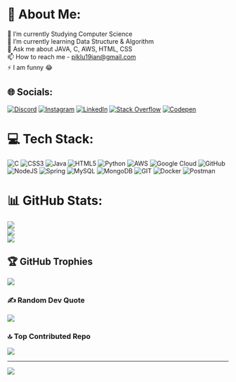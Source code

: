 # 💫 About Me:
🔭 I’m currently Studying Computer Science <br>🌱 I’m currently learning Data Structure & Algorithm <br>💬 Ask me about JAVA, C, AWS, HTML, CSS<br>📫 How to reach me - piklu19jan@gmail.com<br>⚡ I am funny 😂


## 🌐 Socials:
[![Discord](https://img.shields.io/badge/Discord-%237289DA.svg?logo=discord&logoColor=white)](https://discord.gg/piklu_1903) [![Instagram](https://img.shields.io/badge/Instagram-%23E4405F.svg?logo=Instagram&logoColor=white)](https://instagram.com/p_i_k_l_u1903) [![LinkedIn](https://img.shields.io/badge/LinkedIn-%230077B5.svg?logo=linkedin&logoColor=white)](https://linkedin.com/in/piklu-de-179aa5235/) [![Stack Overflow](https://img.shields.io/badge/-Stackoverflow-FE7A16?logo=stack-overflow&logoColor=white)](https://stackoverflow.com/users/21494224) [![Codepen](https://img.shields.io/badge/Codepen-000000?style=for-the-badge&logo=codepen&logoColor=white)](https://codepen.io/p-i-k-l-u) 

# 💻 Tech Stack:
![C](https://img.shields.io/badge/c-%2300599C.svg?style=for-the-badge&logo=c&logoColor=white) ![CSS3](https://img.shields.io/badge/css3-%231572B6.svg?style=for-the-badge&logo=css3&logoColor=white) ![Java](https://img.shields.io/badge/java-%23ED8B00.svg?style=for-the-badge&logo=java&logoColor=white) ![HTML5](https://img.shields.io/badge/html5-%23E34F26.svg?style=for-the-badge&logo=html5&logoColor=white) ![Python](https://img.shields.io/badge/python-3670A0?style=for-the-badge&logo=python&logoColor=ffdd54) ![AWS](https://img.shields.io/badge/AWS-%23FF9900.svg?style=for-the-badge&logo=amazon-aws&logoColor=white) ![Google Cloud](https://img.shields.io/badge/Google%20Cloud-%234285F4.svg?style=for-the-badge&logo=google-cloud&logoColor=white) ![GitHub](https://img.shields.io/badge/GitHub-%23121011.svg?style=for-the-badge&logo=github&logoColor=white) ![NodeJS](https://img.shields.io/badge/node.js-6DA55F?style=for-the-badge&logo=node.js&logoColor=white) ![Spring](https://img.shields.io/badge/spring-%236DB33F.svg?style=for-the-badge&logo=spring&logoColor=white) ![MySQL](https://img.shields.io/badge/mysql-%2300f.svg?style=for-the-badge&logo=mysql&logoColor=white) ![MongoDB](https://img.shields.io/badge/MongoDB-%234ea94b.svg?style=for-the-badge&logo=mongodb&logoColor=white) ![GIT](https://img.shields.io/badge/Git-fc6d26?style=for-the-badge&logo=git&logoColor=white) ![Docker](https://img.shields.io/badge/docker-%230db7ed.svg?style=for-the-badge&logo=docker&logoColor=white) ![Postman](https://img.shields.io/badge/Postman-FF6C37?style=for-the-badge&logo=postman&logoColor=white)
# 📊 GitHub Stats:
![](https://github-readme-stats.vercel.app/api?username=p-i-k-l-u&theme=blue-green&hide_border=true&include_all_commits=true&count_private=false)<br/>
![](https://github-readme-streak-stats.herokuapp.com/?user=p-i-k-l-u&theme=blue-green&hide_border=true)<br/>
![](https://github-readme-stats.vercel.app/api/top-langs/?username=p-i-k-l-u&theme=blue-green&hide_border=true&include_all_commits=true&count_private=false&layout=compact)

## 🏆 GitHub Trophies
![](https://github-profile-trophy.vercel.app/?username=p-i-k-l-u&theme=tokyonight&no-frame=true&no-bg=false&margin-w=4)

### ✍️ Random Dev Quote
![](https://quotes-github-readme.vercel.app/api?type=horizontal&theme=gruvbox)

### 🔝 Top Contributed Repo
![](https://github-contributor-stats.vercel.app/api?username=p-i-k-l-u&limit=5&theme=algolia&combine_all_yearly_contributions=true)

---
[![](https://visitcount.itsvg.in/api?id=p-i-k-l-u&icon=0&color=0)](https://visitcount.itsvg.in)

<!-- Proudly created with GPRM ( https://gprm.itsvg.in ) -->
